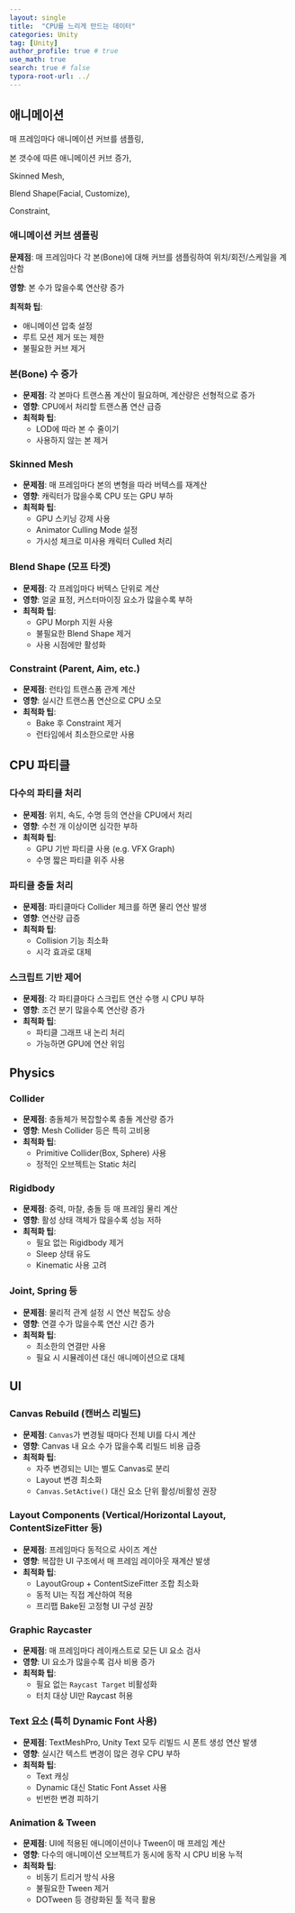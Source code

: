 ```yaml
---
layout: single
title:  "CPU를 느리게 만드는 데이터"
categories: Unity
tag: [Unity]
author_profile: true # true
use_math: true
search: true # false
typora-root-url: ../
---
```




## 애니메이션

매 프레임마다 애니메이션 커브를 샘플링,

본 갯수에 따른 애니메이션 커브 증가,

Skinned Mesh,

Blend Shape(Facial, Customize),

Constraint,

### 애니메이션 커브 샘플링

**문제점**: 매 프레임마다 각 본(Bone)에 대해 커브를 샘플링하여 위치/회전/스케일을 계산함

**영향**: 본 수가 많을수록 연산량 증가

**최적화 팁**:

- 애니메이션 압축 설정
- 루트 모션 제거 또는 제한
- 불필요한 커브 제거



### 본(Bone) 수 증가

- **문제점**: 각 본마다 트랜스폼 계산이 필요하며, 계산량은 선형적으로 증가
- **영향**: CPU에서 처리할 트랜스폼 연산 급증
- **최적화 팁**:
  - LOD에 따라 본 수 줄이기
  - 사용하지 않는 본 제거



### Skinned Mesh

- **문제점**: 매 프레임마다 본의 변형을 따라 버텍스를 재계산
- **영향**: 캐릭터가 많을수록 CPU 또는 GPU 부하
- **최적화 팁**:
  - GPU 스키닝 강제 사용
  - Animator Culling Mode 설정
  - 가시성 체크로 미사용 캐릭터 Culled 처리



### Blend Shape (모프 타겟)

- **문제점**: 각 프레임마다 버텍스 단위로 계산
- **영향**: 얼굴 표정, 커스터마이징 요소가 많을수록 부하
- **최적화 팁**:
  - GPU Morph 지원 사용
  - 불필요한 Blend Shape 제거
  - 사용 시점에만 활성화



### Constraint (Parent, Aim, etc.)

- **문제점**: 런타임 트랜스폼 관계 계산
- **영향**: 실시간 트랜스폼 연산으로 CPU 소모
- **최적화 팁**:
  - Bake 후 Constraint 제거
  - 런타임에서 최소한으로만 사용





## CPU 파티클

### 다수의 파티클 처리

- **문제점**: 위치, 속도, 수명 등의 연산을 CPU에서 처리
- **영향**: 수천 개 이상이면 심각한 부하
- **최적화 팁**:
  - GPU 기반 파티클 사용 (e.g. VFX Graph)
  - 수명 짧은 파티클 위주 사용



### 파티클 충돌 처리

- **문제점**: 파티클마다 Collider 체크를 하면 물리 연산 발생
- **영향**: 연산량 급증
- **최적화 팁**:
  - Collision 기능 최소화
  - 시각 효과로 대체



### 스크립트 기반 제어

- **문제점**: 각 파티클마다 스크립트 연산 수행 시 CPU 부하
- **영향**: 조건 분기 많을수록 연산량 증가
- **최적화 팁**:
  - 파티클 그래프 내 논리 처리
  - 가능하면 GPU에 연산 위임





## Physics

### Collider

- **문제점**: 충돌체가 복잡할수록 충돌 계산량 증가
- **영향**: Mesh Collider 등은 특히 고비용
- **최적화 팁**:
  - Primitive Collider(Box, Sphere) 사용
  - 정적인 오브젝트는 Static 처리



### Rigidbody

- **문제점**: 중력, 마찰, 충돌 등 매 프레임 물리 계산
- **영향**: 활성 상태 객체가 많을수록 성능 저하
- **최적화 팁**:
  - 필요 없는 Rigidbody 제거
  - Sleep 상태 유도
  - Kinematic 사용 고려



### Joint, Spring 등

- **문제점**: 물리적 관계 설정 시 연산 복잡도 상승
- **영향**: 연결 수가 많을수록 연산 시간 증가
- **최적화 팁**:
  - 최소한의 연결만 사용
  - 필요 시 시뮬레이션 대신 애니메이션으로 대체



## UI

### Canvas Rebuild (캔버스 리빌드)

- **문제점**: `Canvas`가 변경될 때마다 전체 UI를 다시 계산
- **영향**: Canvas 내 요소 수가 많을수록 리빌드 비용 급증
- **최적화 팁**:
  - 자주 변경되는 UI는 별도 Canvas로 분리
  - Layout 변경 최소화
  - `Canvas.SetActive()` 대신 요소 단위 활성/비활성 권장



### Layout Components (Vertical/Horizontal Layout, ContentSizeFitter 등)

- **문제점**: 프레임마다 동적으로 사이즈 계산
- **영향**: 복잡한 UI 구조에서 매 프레임 레이아웃 재계산 발생
- **최적화 팁**:
  - LayoutGroup + ContentSizeFitter 조합 최소화
  - 동적 UI는 직접 계산하여 적용
  - 프리팹 Bake된 고정형 UI 구성 권장



### Graphic Raycaster

- **문제점**: 매 프레임마다 레이캐스트로 모든 UI 요소 검사
- **영향**: UI 요소가 많을수록 검사 비용 증가
- **최적화 팁**:
  - 필요 없는 `Raycast Target` 비활성화
  - 터치 대상 UI만 Raycast 허용



### Text 요소 (특히 Dynamic Font 사용)

- **문제점**: TextMeshPro, Unity Text 모두 리빌드 시 폰트 생성 연산 발생
- **영향**: 실시간 텍스트 변경이 많은 경우 CPU 부하
- **최적화 팁**:
  - Text 캐싱
  - Dynamic 대신 Static Font Asset 사용
  - 빈번한 변경 피하기



### Animation & Tween

- **문제점**: UI에 적용된 애니메이션이나 Tween이 매 프레임 계산
- **영향**: 다수의 애니메이션 오브젝트가 동시에 동작 시 CPU 비용 누적
- **최적화 팁**:
  - 비동기 트리거 방식 사용
  - 불필요한 Tween 제거
  - DOTween 등 경량화된 툴 적극 활용